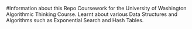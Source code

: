 #Information about this Repo
Coursework for the University of Washington Algorithmic Thinking Course. Learnt about various Data Structures and Algorithms such as Exponential Search and Hash Tables. 
